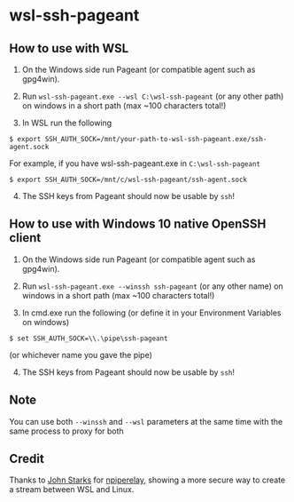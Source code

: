 # wsl-ssh-pageant

## How to use with WSL

1. On the Windows side run Pageant (or compatible agent such as gpg4win).

2. Run `wsl-ssh-pageant.exe --wsl C:\wsl-ssh-pageant` (or any other path) on windows in a short path (max ~100 characters total!)

3. In WSL run the following

```
$ export SSH_AUTH_SOCK=/mnt/your-path-to-wsl-ssh-pageant.exe/ssh-agent.sock
```
For example, if you have wsl-ssh-pageant.exe in `C:\wsl-ssh-pageant`
```
$ export SSH_AUTH_SOCK=/mnt/c/wsl-ssh-pageant/ssh-agent.sock
```

4. The SSH keys from Pageant should now be usable by `ssh`!

## How to use with Windows 10 native OpenSSH client

1. On the Windows side run Pageant (or compatible agent such as gpg4win).

2. Run `wsl-ssh-pageant.exe --winssh ssh-pageant` (or any other name) on windows in a short path (max ~100 characters total!)

3. In cmd.exe run the following (or define it in your Environment Variables on windows)

```
$ set SSH_AUTH_SOCK=\\.\pipe\ssh-pageant
```
(or whichever name you gave the pipe)

4. The SSH keys from Pageant should now be usable by `ssh`!

## Note

You can use both `--winssh` and `--wsl` parameters at the same time with the same process to proxy for both

## Credit

Thanks to [John Starks](https://github.com/jstarks/) for [npiperelay](https://github.com/jstarks/npiperelay/), showing a more secure way to create a stream between WSL and Linux.
